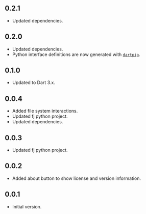 ## 0.2.1

- Updated dependencies.

## 0.2.0

- Updated dependencies.
- Python interface definitions are now generated with [`dartpip`](https://pub.dev/packages/dartpip).

## 0.1.0

- Updated to Dart 3.x.

## 0.0.4

- Added file system interactions.
- Updated fj python project.
- Updated dependencies.

## 0.0.3

- Updated fj python project.

## 0.0.2

- Added about button to show license and version information.

## 0.0.1

- Initial version.
